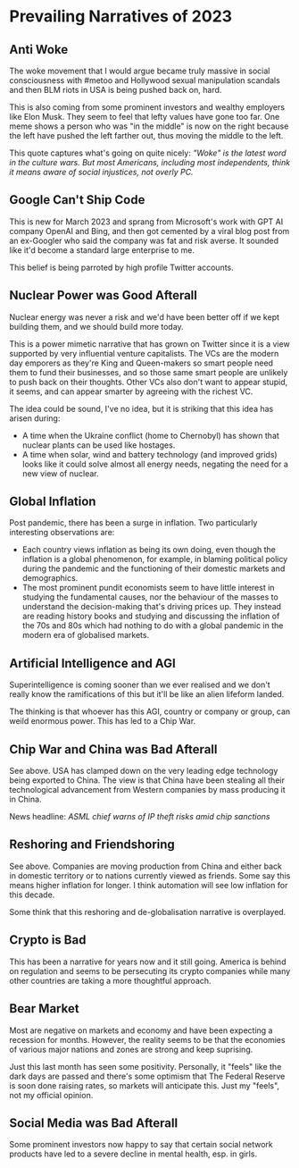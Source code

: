 # Prevailing Narratives of 2023

## Anti Woke

The woke movement that I would argue became truly massive in social consciousness with #metoo and Hollywood
sexual manipulation scandals and then BLM riots in USA is being pushed back on, hard.

This is also coming from some prominent investors and wealthy employers like Elon Musk. They seem to feel
that lefty values have gone too far. One meme shows a person who was "in the middle" is now on the right
because the left have pushed the left farther out, thus moving the middle to the left.

This quote captures what's going on quite nicely: _"Woke" is the latest word in the culture wars. But most Americans, including most independents, think it means aware of social injustices, not overly PC._ 

## Google Can't Ship Code

This is new for March 2023 and sprang from Microsoft's work with GPT AI company OpenAI and Bing, and then
got cemented by a viral blog post from an ex-Googler who said the company was fat and risk averse. It
sounded like it'd become a standard large enterprise to me.

This belief is being parroted by high profile Twitter accounts.

## Nuclear Power was Good Afterall

Nuclear energy was never a risk and we'd have been better off if we kept building them, and we should build
more today.

This is a power mimetic narrative that has grown on Twitter since it is a view supported by
very influential venture capitalists. The VCs are the modern day emporers as they're King and Queen-makers
so smart people need them to fund their businesses, and so those same smart people are unlikely to push
back on their thoughts. Other VCs also don't want to appear stupid, it seems, and can appear smarter by
agreeing with the richest VC.

The idea could be sound, I've no idea, but it is striking that this idea has arisen during:

- A time when the Ukraine conflict (home to Chernobyl) has shown that nuclear plants can be used like
hostages.
- A time when solar, wind and battery technology (and improved grids) looks like it could solve almost all
energy needs, negating the need for a new view of nuclear.

## Global Inflation

Post pandemic, there has been a surge in inflation. Two particularly interesting observations are:

- Each country views inflation as being its own doing, even though the inflation is a global phenomenon,
for example, in blaming political policy during the pandemic and the functioning of their domestic markets
and demographics.
- The most prominent pundit economists seem to have little interest in studying the fundamental causes,
nor the behaviour of the masses to understand the decision-making that's driving prices up. They instead
are reading history books and studying and discussing the inflation of the 70s and 80s which had nothing
to do with a global pandemic in the modern era of globalised markets.

## Artificial Intelligence and AGI

Superintelligence is coming sooner than we ever realised and we don't really know the ramifications of
this but it'll be like an alien lifeform landed.

The thinking is that whoever has this AGI, country or company or group, can weild enormous power. This
has led to a Chip War.

## Chip War and China was Bad Afterall

See above. USA has clamped down on the very leading edge technology being exported to China. The view is
that China have been stealing all their technological advancement from Western companies by mass producing
it in China.

News headline: _ASML chief warns of IP theft risks amid chip sanctions_

## Reshoring and Friendshoring

See above. Companies are moving production from China and either back in domestic territory or to
nations currently viewed as friends. Some say this means higher inflation for longer. I think automation
will see low inflation for this decade.

Some think that this reshoring and de-globalisation narrative is overplayed.

## Crypto is Bad

This has been a narrative for years now and it still going. America is behind on regulation and seems to
be persecuting its crypto companies while many other countries are taking a more thoughtful approach.

## Bear Market

Most are negative on markets and economy and have been expecting a recession for months. However, the
reality seems to be that the economies of various major nations and zones are strong and keep suprising.

Just this last month has seen some positivity. Personally, it "feels" like the dark days are passed and
there's some optimism that The Federal Reserve is soon done raising rates, so markets will anticipate
this. Just my "feels", not my official opinion.

## Social Media was Bad Afterall

Some prominent investors now happy to say that certain social network products have led to a severe
decline in mental health, esp. in girls.

